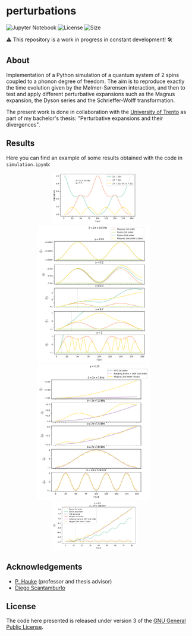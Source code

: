 # perturbations


![Jupyter Notebook](https://img.shields.io/badge/jupyter-%23FA0F00.svg?style=for-the-badge&logo=jupyter&logoColor=white)
![License](https://img.shields.io/github/license/diegoscantam/ions_phonons)
![Size](https://img.shields.io/github/repo-size/diegoscantam/ions_phonons)

:warning: This repository is a work in progress in constant development! :hammer_and_wrench:

## About
Implementation of a Python simulation of a quantum system of 2 spins coupled to a phonon degree of freedom. The aim is to reproduce exactly the time evolution given by the Mølmer-Sørensen interaction, and then to test and apply different perturbative expansions such as the Magnus expansion, the Dyson series and the Schrieffer-Wolff transformation.

The present work is done in collaboration with the [University of Trento](https://www.unitn.it/en) as part of my bachelor's thesis: "Perturbative expansions and their divergences".

## Results
Here you can find an example of some results obtained with the code in `simulation.ipynb`:

<p align="center">
    <img width=45% src="demo_plots/populations.png"> 
&nbsp; &nbsp; &nbsp; &nbsp;
    <img width=60% src="demo_plots/comparison.png"> 
&nbsp; &nbsp; &nbsp; &nbsp;
    <img width=60% src="demo_plots/hfe_swt.png"> 
&nbsp; &nbsp; &nbsp; &nbsp;
    <img width=45% src="demo_plots/all.png"> 
&nbsp; &nbsp; &nbsp; &nbsp;
</p>

## Acknowledgements
- [P. Hauke](https://hauke-group.physics.unitn.it/authors/hauke/) (professor and thesis advisor)
- [Diego Scantamburlo](https://github.com/diegoscantam)

## License
The code here presented is released under version 3 of the [GNU General Public License](https://www.gnu.org/licenses/gpl-3.0.html).
